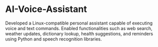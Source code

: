 # AI-Voice-Assistant
Developed a Linux-compatible personal assistant capable of executing voice and text  commands. Enabled functionalities such as web search, weather updates, dictionary lookup,  health suggestions, and reminders using Python and speech recognition libraries. 
